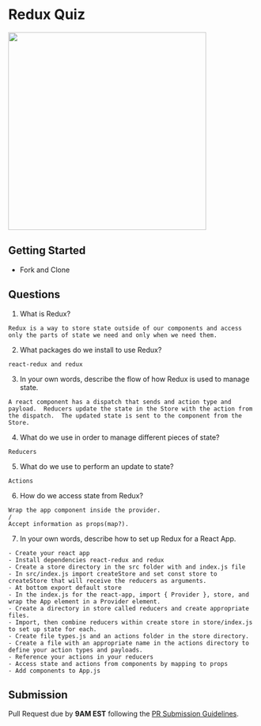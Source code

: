 # Redux Quiz

<img src="https://chriscourses.com/img/blog/redux/redux.jpg" height="400px"/>

## Getting Started

- Fork and Clone

## Questions

1. What is Redux?

```
Redux is a way to store state outside of our components and access only the parts of state we need and only when we need them.
```

2. What packages do we install to use Redux?

```
react-redux and redux
```

3. In your own words, describe the flow of how Redux is used to manage state.

```
A react component has a dispatch that sends and action type and payload.  Reducers update the state in the Store with the action from the dispatch.  The updated state is sent to the component from the Store.
```

4. What do we use in order to manage different pieces of state?

```
Reducers
```

5. What do we use to perform an update to state?

```
Actions
```

6. How do we access state from Redux?

```
Wrap the app component inside the provider.
/
Accept information as props(map?).
```

7. In your own words, describe how to set up Redux for a React App.

```
- Create your react app
- Install dependencies react-redux and redux
- Create a store directory in the src folder with and index.js file
- In src/index.js import createStore and set const store to createStore that will receive the reducers as arguments.
- At bottom export default store
- In the index.js for the react-app, import { Provider }, store, and wrap the App element in a Provider element.
- Create a directory in store called reducers and create appropriate files.  
- Import, then combine reducers within create store in store/index.js to set up state for each.  
- Create file types.js and an actions folder in the store directory.
- Create a file with an appropriate name in the actions directory to define your action types and payloads.
- Reference your actions in your reducers
- Access state and actions from components by mapping to props
- Add components to App.js
```

## Submission

Pull Request due by **9AM EST** following the [PR Submission Guidelines](https://github.com/SEI-R-2-22/template_pull_request).
